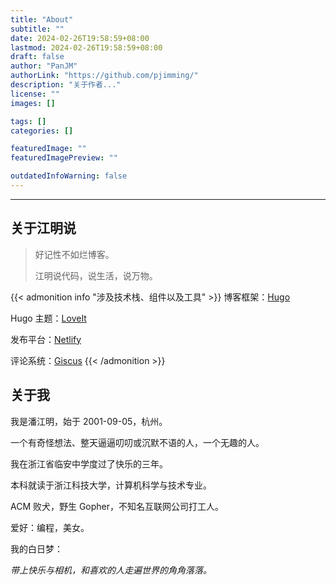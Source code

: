 ```yaml
---
title: "About"
subtitle: ""
date: 2024-02-26T19:58:59+08:00
lastmod: 2024-02-26T19:58:59+08:00
draft: false
author: "PanJM"
authorLink: "https://github.com/pjimming/"
description: "关于作者..."
license: ""
images: []

tags: []
categories: []

featuredImage: ""
featuredImagePreview: ""

outdatedInfoWarning: false
---
```


<!--more-->

---

## 关于江明说

> 好记性不如烂博客。
>
> 江明说代码，说生活，说万物。

{{< admonition info "涉及技术栈、组件以及工具" >}}
博客框架：[Hugo](https://github.com/gohugoio/hugo)

Hugo 主题：[LoveIt](https://github.com/dillonzq/LoveIt)

发布平台：[Netlify](https://www.netlify.com/)

评论系统：[Giscus](https://github.com/giscus/giscus)
{{< /admonition >}}

## 关于我

我是潘江明，始于 2001-09-05，杭州。

一个有奇怪想法、整天逼逼叨叨或沉默不语的人，一个无趣的人。

我在浙江省临安中学度过了快乐的三年。

本科就读于浙江科技大学，计算机科学与技术专业。

ACM 败犬，野生 Gopher，不知名互联网公司打工人。

爱好：编程，美女。

我的白日梦：

_带上快乐与相机，和喜欢的人走遍世界的角角落落。_
